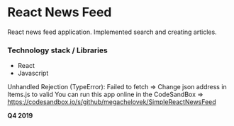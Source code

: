 # React News Feed

React news feed application. Implemented search and creating articles.

### Technology stack / Libraries
  - React
  - Javascript

Unhandled Rejection (TypeError): Failed to fetch => Change json address in Items.js to valid
You can run this app online in the CodeSandBox => https://codesandbox.io/s/github/megachelovek/SimpleReactNewsFeed

**Q4 2019**

